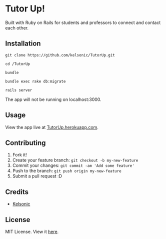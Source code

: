 # Tutor Up!

Built with Ruby on Rails for students and professors to connect and contact each other.

## Installation

```
git clone https://github.com/kelsonic/TutorUp.git

cd /TutorUp

bundle

bundle exec rake db:migrate

rails server
```

The app will not be running on localhost:3000.

## Usage

View the app live at [TutorUp.herokuapp.com](http://tutorup.herokuapp.com/).

## Contributing

1. Fork it!
2. Create your feature branch: `git checkout -b my-new-feature`
3. Commit your changes: `git commit -am 'Add some feature'`
4. Push to the branch: `git push origin my-new-feature`
5. Submit a pull request :D

## Credits

* [Kelsonic](https://github.com/kelsonic)

## License

MIT License. View it [here](https://github.com/kelsonic/TutorUp/blob/master/LICENSE).